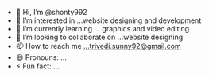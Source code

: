 - 👋 Hi, I’m @shonty992
- 👀 I’m interested in ...website designing and development
- 🌱 I’m currently learning ... graphics and video editing
- 💞️ I’m looking to collaborate on ...website designing   
- 📫 How to reach me ...trivedi.sunny92@gmail.com  
- 😄 Pronouns: ...
- ⚡ Fun fact: ...

<!---
shonty992/shonty992 is a ✨ special ✨ repository because its `README.md` (this file) appears on your GitHub profile.
You can click the Preview link to take a look at your changes.
--->
